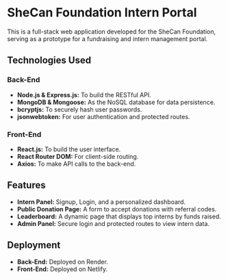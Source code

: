 # SheCan Foundation Intern Portal

This is a full-stack web application developed for the SheCan Foundation, serving as a prototype for a fundraising and intern management portal.

## Technologies Used

### Back-End
- **Node.js & Express.js:** To build the RESTful API.
- **MongoDB & Mongoose:** As the NoSQL database for data persistence.
- **bcryptjs:** To securely hash user passwords.
- **jsonwebtoken:** For user authentication and protected routes.

### Front-End
- **React.js:** To build the user interface.
- **React Router DOM:** For client-side routing.
- **Axios:** To make API calls to the back-end.

## Features

- **Intern Panel:** Signup, Login, and a personalized dashboard.
- **Public Donation Page:** A form to accept donations with referral codes.
- **Leaderboard:** A dynamic page that displays top interns by funds raised.
- **Admin Panel:** Secure login and protected routes to view intern data.

## Deployment

- **Back-End:** Deployed on Render.
- **Front-End:** Deployed on Netlify.
